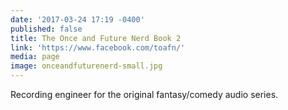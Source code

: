 ```yaml
---
date: '2017-03-24 17:19 -0400'
published: false
title: The Once and Future Nerd Book 2
link: 'https://www.facebook.com/toafn/'
media: page
image: onceandfuturenerd-small.jpg
---
```

Recording engineer for the original fantasy/comedy audio series.
